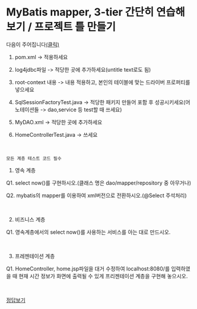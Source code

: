 # MyBatis mapper, 3-tier 간단히 연습해보기 / 프로젝트 틀 만들기

다음이 주어집니다[(클릭)](https://github.com/sonchanwoo/workbook/blob/main/gugucoding_spring/resource/2_hint.md)

1. pom.xml -> 적용하세요

1. log4jdbc파일 -> 적당한 곳에 추가하세요(untitle text로도 됨)

2. root-context 내용 -> 내용 적용하고, 본인의 테이블에 맞는 드라이버 프로퍼티를 넣으세요

3. SqlSessionFactoryTest.java -> 적당한 패키지 만들어 포함 후 성공시키세요(어노테이션들 -> dao,service 등 test할 때 쓰세요)

4. MyDAO.xml -> 적당한 곳에 추가하세요

5. HomeControllerTest.java -> 쓰세요

<br/>

`모든 계층 테스트 코드 필수`

1. 영속 계층

Q1. select now()를 구현하시오.(클래스 명은 dao/mapper/repository 중 아무거나)

Q2. mybatis의 mapper를 이용하여 xml버전으로 전환하시오.(@Select 주석처리)


<br/>

2. 비즈니스 계층

Q1. 영속계층에서의 select now()를 사용하는 서비스를 아는 대로 만드시오.

<br/>

3. 프레젠테이션 계층

Q1. HomeController, home.jsp파일을 대거 수정하여 localhost:8080/를 입력하였을 때 현재 시간 정보가 화면에 출력될 수 있게 프리젠테이션 계층을 구현해 놓으시오.

<br/>

[정답보기](https://github.com/sonchanwoo/workbook/blob/main/gugucoding_spring/resource/frame.md)